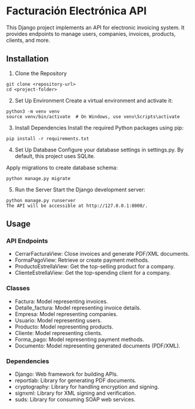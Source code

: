 # Facturación Electrónica API
This Django project implements an API for electronic invoicing system. It provides endpoints to manage users, companies, invoices, products, clients, and more.

## Installation
1. Clone the Repository
~~~
git clone <repository-url>
cd <project-folder>
~~~
2. Set Up Environment
Create a virtual environment and activate it:

~~~
python3 -m venv venv
source venv/bin/activate  # On Windows, use venv\Scripts\activate
~~~
3. Install Dependencies
Install the required Python packages using pip:

~~~
pip install -r requirements.txt
~~~
4. Set Up Database
Configure your database settings in settings.py. By default, this project uses SQLite.

Apply migrations to create database schema:

~~~
python manage.py migrate
~~~
5. Run the Server
Start the Django development server:

~~~
python manage.py runserver
The API will be accessible at http://127.0.0.1:8000/.
~~~

## Usage
### API Endpoints
- CerrarFacturaView: Close invoices and generate PDF/XML documents.
- FormaPagoView: Retrieve or create payment methods.
- ProductoEstrellaView: Get the top-selling product for a company.
- ClienteEstrellaView: Get the top-spending client for a company.
### Classes
- Factura: Model representing invoices.
- Detalle_factura: Model representing invoice details.
- Empresa: Model representing companies.
- Usuario: Model representing users.
- Producto: Model representing products.
- Cliente: Model representing clients.
- Forma_pago: Model representing payment methods.
- Documento: Model representing generated documents (PDF/XML).
### Dependencies
- Django: Web framework for building APIs.
- reportlab: Library for generating PDF documents.
- cryptography: Library for handling encryption and signing.
- signxml: Library for XML signing and verification.
- suds: Library for consuming SOAP web services.
